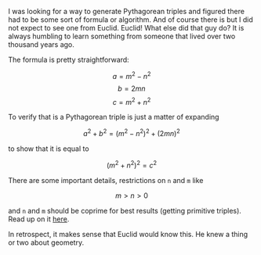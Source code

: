 <!-- 
.. title: Pythagorean triples
.. slug: pythagorean-triples
.. date: 2017-06-08 09:54:40 UTC-05:00
.. tags: mathjax
.. category: 
.. link: 
.. description: 
.. type: text
-->

I was looking for a way to generate Pythagorean triples and figured
there had to be some sort of formula or algorithm. And of course there
is but I did not expect to see one from Euclid. Euclid! What else did
that guy do? It is always humbling to learn something from someone
that lived over two thousand years ago.

<!-- TEASER_END -->

The formula is pretty straightforward:

$$ a = m^2 - n^2 $$
$$ b = 2mn $$
$$ c = m^2 + n^2 $$

To verify that is a Pythagorean triple is just a matter of expanding

$$ a^2+b^2 = (m^2-n^2)^2 + (2mn)^2 $$

to show that it is equal to

$$ (m^2 + n^2)^2 = c^2 $$

There are some important details, restrictions on `n` and `m` like

$$ m > n > 0 $$

and `n` and `m` should be coprime for best results (getting primitive
triples). Read up on it [here](https://en.wikipedia.org/wiki/Pythagorean_Triple).

In retrospect, it makes sense that Euclid would know this. He knew a
thing or two about geometry.
